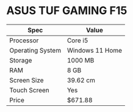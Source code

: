 # ASUS TUF GAMING F15

| Spec | Value |
|---|---|
| Processor | Core i5 |
| Operating System | Windows 11 Home |
| Storage | 1000 MB |
| RAM | 8 GB |
| Screen Size | 39.62 cm |
| Touch Screen | Yes |
| Price | $671.88 |
